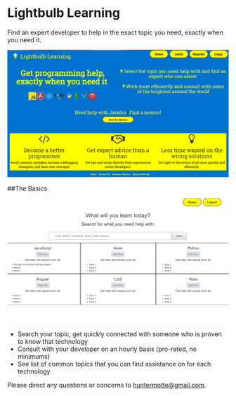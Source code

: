 # Lightbulb Learning

Find an expert developer to help in the exact topic you need, exactly when you need it.

![alt text](lightbulbHome.png)

##The Basics

![alt text](lightbulbLearn.png)

* Search your topic, get quickly connected with someone who is proven to know that technology
* Consult with your developer on an hourly basis (pro-rated, no minimums)
* See list of common topics that you can find assistance on for each technology

Please direct any questions or concerns to huntermotte@gmail.com.
